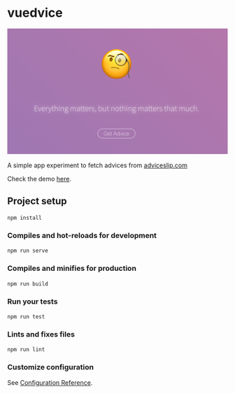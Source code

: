 # vuedvice

![Screenshot](screenshot.png)

A simple app experiment to fetch advices from [adviceslip.com](https://api.adviceslip.com/)

Check the demo [here](https://vnakamura.github.io/vuedvice/).

## Project setup

```
npm install
```

### Compiles and hot-reloads for development

```
npm run serve
```

### Compiles and minifies for production

```
npm run build
```

### Run your tests

```
npm run test
```

### Lints and fixes files

```
npm run lint
```

### Customize configuration

See [Configuration Reference](https://cli.vuejs.org/config/).
